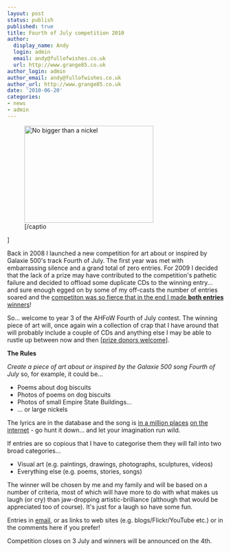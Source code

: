 ```yaml
---
layout: post
status: publish
published: true
title: Fourth of July competition 2010
author:
  display_name: Andy
  login: admin
  email: andy@fullofwishes.co.uk
  url: http://www.grange85.co.uk
author_login: admin
author_email: andy@fullofwishes.co.uk
author_url: http://www.grange85.co.uk
date: '2010-06-20'
categories:
- news
- admin
---
```

<p><figure class="caption alignright" width="300" caption="2010 winner 'No bigger than a nickel' by Ro"><img src="https://media.fullofwishes.co.uk/ahfow/uploads/2009/07/photo-300x225.jpg" alt="No bigger than a nickel" title="No bigger than a nickel" width="300" height="225" class="size-medium wp-image-1393" /><figcaption class="caption-text">[/captio</figcaption></figure>]
<p>Back in 2008 I launched a new competition for art about or inspired by Galaxie 500's track Fourth of July. The first year was met with embarrassing silence and a grand total of zero entries. For 2009 I decided that the lack of a prize may have contributed to the competition's pathetic failure and decided to offload some duplicate CDs to the winning entry... and sure enough egged on by some of my off-casts the number of entries soared and the <a href="/2009/07/04/fourth-of-july-competition-winners/">competiton was so fierce that in the end I made <strong>both entries</strong> winners</a>!</p>
<p>So... welcome to year 3 of the AHFoW Fourth of July contest. The winning piece of art will, once again win a collection of crap that I have around that will probably include a couple of CDs and anything else I may be able to rustle up between now and then [<a href="/2010/06/20/donations-of-competition-prizes-gratefully-received/">prize donors welcome</a>].</p>
<p><strong>The Rules</strong></p>
<p><em>Create a piece of art about or inspired by the Galaxie 500 song Fourth of July</em> so, for example, it could be...</p>
<ul>
<li>Poems about dog biscuits</li>
<li>Photos of poems on dog biscuits</li>
<li>Photos of small Empire State Buildings...</li>
<li>... or large nickels</li>
</ul>
<p>The lyrics are in the database and the song is <a href="http://hypem.com/#/track/856807/Galaxie+500+-+Fourth+Of+July">in a million places</a> <a href="http://www.dailymotion.com/video/x1bmcs_galaxie-500-4th-of-july_music">on the internet</a> - go hunt it down... and let your imagination run wild.</p>
<p>If entries are so copious that I have to categorise them they will fall into two broad categories...</p>
<ul>
<li>Visual art (e.g. paintings, drawings, photographs, sculptures, videos)</li>
<li>Everything else (e.g. poems, stories, songs)</li>
</ul>
<p>The winner will be chosen by me and my family and will be based on a number of criteria, most of which will have more to do with what makes us laugh (or cry) than jaw-dropping artistic-brilliance (although that would be appreciated too of course). It's just for a laugh so have some fun.</p>
<p>Entries in <a href="mailto:andy@grange85.co.uk">email</a>, or as links to web sites (e.g. blogs/Flickr/YouTube etc.) or in the comments here if you prefer!</p>
<p>Competition closes on 3 July and winners will be announced on the 4th.</p>
